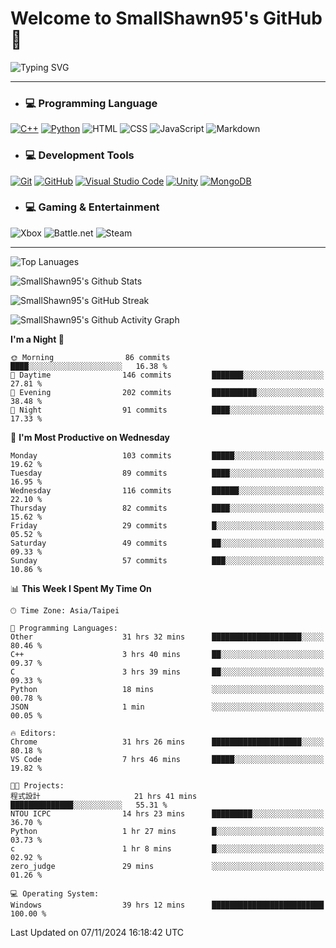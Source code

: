 # Welcome to SmallShawn95's GitHub 👋

![Typing SVG](https://readme-typing-svg.demolab.com/?lines=print("Hello,+world");cout+>>+"Hello,+world!";console.log("Hello,+world!")&center=true&vCenter=true&size=22&random=true)

***
<!-- https://shields.io/, https://simpleicons.org/ -->
* ### 💻 Programming Language
[![C++](https://img.shields.io/badge/-C++-00599C?style=flat-square&logo=cplusplus)](https://cplusplus.com/)
[![Python](https://img.shields.io/badge/-Python-3776AB?style=flat-square&logo=python&logoColor=white)](https://www.python.org/)
![HTML](https://img.shields.io/badge/-HTML-E34F26?style=flat-square&logo=html5&logoColor=white)
![CSS](https://img.shields.io/badge/-CSS-1572B6?style=flat-square&logo=css3)
![JavaScript](https://img.shields.io/badge/-JavaScript-F7DF1E?style=flat-square&logo=javascript&logoColor=white)
![Markdown](https://img.shields.io/badge/-Markdown-000000?style=flat-square&logo=markdown)
* ### 💻 Development Tools
[![Git](https://img.shields.io/badge/-Git-f05032?style=flat-square&logo=git&logoColor=white)](https://git-scm.com/)
[![GitHub](https://img.shields.io/badge/-GitHub-181717?style=flat-square&logo=github)](https://github.com/)
[![Visual Studio Code](https://img.shields.io/badge/-Visual%20Studio%20Code-007ACC?style=flat-square&logo=visualstudiocode)](https://code.visualstudio.com/)
[![Unity](https://img.shields.io/badge/-Unity-000000?style=flat-square&logo=unity)](https://unity.com/)
[![MongoDB](https://img.shields.io/badge/-MongoDB-47A248?style=flat-square&logo=mongodb&logoColor=white)](https://www.mongodb.com/)
* ### 💻 Gaming & Entertainment
![Xbox](https://img.shields.io/badge/-Xbox-107C10?style=flat-square&logo=xbox)
![Battle.net](https://img.shields.io/badge/-Battle.net-4381C3?style=flat-square&logo=battledotnet&logoColor=white)
![Steam](https://img.shields.io/badge/-Steam-000000?style=flat-square&logo=steam)
***

<!-- ![GitHub User's Stars](https://img.shields.io/github/stars/smallshawn95?color=orange&label=Stars&labelColor=yellow) -->
<!-- ![GitHub Followers](https://img.shields.io/github/followers/smallshawn95?color=orange&label=Followers&labelColor=FFDBAC) -->

![Top Lanuages](https://github-readme-stats.vercel.app/api/top-langs/?username=smallshawn95&theme=holi&layout=donut&size_weight=0.5&count_weight=0.5&exclude_repo=smallshawn95.github.io)

![SmallShawn95's Github Stats](https://github-readme-stats.vercel.app/api?username=smallshawn95&theme=holi&show_icons=true&rank_icon=github)

![SmallShawn95's GitHub Streak](https://streak-stats.demolab.com/?user=smallshawn95&theme=holi-theme&date_format=M%20j%5B%2C%20Y%5D)

![SmallShawn95's Github Activity Graph](https://github-readme-activity-graph.vercel.app/graph?username=smallshawn95&theme=tokyo-night)

<!-- ![SmallShawn95's WakaTime Stats](https://github-readme-stats.vercel.app/api/wakatime?username=smallshawn95) -->
<!-- ![Repositorie Card](https://github-readme-stats.vercel.app/api/pin/?username=smallshawn95&repo=Python-Discord-Bot-Course&theme=holi) -->
<!-- ![Repositorie Card](https://github-readme-stats.vercel.app/api/pin/?username=smallshawn95&repo=ZeroJudge-Code&theme=holi) -->

<!--START_SECTION:waka-->
**I'm a Night 🦉** 

```text
🌞 Morning                86 commits          ████░░░░░░░░░░░░░░░░░░░░░   16.38 % 
🌆 Daytime                146 commits         ███████░░░░░░░░░░░░░░░░░░   27.81 % 
🌃 Evening                202 commits         ██████████░░░░░░░░░░░░░░░   38.48 % 
🌙 Night                  91 commits          ████░░░░░░░░░░░░░░░░░░░░░   17.33 % 
```
📅 **I'm Most Productive on Wednesday** 

```text
Monday                   103 commits         █████░░░░░░░░░░░░░░░░░░░░   19.62 % 
Tuesday                  89 commits          ████░░░░░░░░░░░░░░░░░░░░░   16.95 % 
Wednesday                116 commits         ██████░░░░░░░░░░░░░░░░░░░   22.10 % 
Thursday                 82 commits          ████░░░░░░░░░░░░░░░░░░░░░   15.62 % 
Friday                   29 commits          █░░░░░░░░░░░░░░░░░░░░░░░░   05.52 % 
Saturday                 49 commits          ██░░░░░░░░░░░░░░░░░░░░░░░   09.33 % 
Sunday                   57 commits          ███░░░░░░░░░░░░░░░░░░░░░░   10.86 % 
```


📊 **This Week I Spent My Time On** 

```text
🕑︎ Time Zone: Asia/Taipei

💬 Programming Languages: 
Other                    31 hrs 32 mins      ████████████████████░░░░░   80.46 % 
C++                      3 hrs 40 mins       ██░░░░░░░░░░░░░░░░░░░░░░░   09.37 % 
C                        3 hrs 39 mins       ██░░░░░░░░░░░░░░░░░░░░░░░   09.33 % 
Python                   18 mins             ░░░░░░░░░░░░░░░░░░░░░░░░░   00.78 % 
JSON                     1 min               ░░░░░░░░░░░░░░░░░░░░░░░░░   00.05 % 

🔥 Editors: 
Chrome                   31 hrs 26 mins      ████████████████████░░░░░   80.18 % 
VS Code                  7 hrs 46 mins       █████░░░░░░░░░░░░░░░░░░░░   19.82 % 

🐱‍💻 Projects: 
程式設計                     21 hrs 41 mins      ██████████████░░░░░░░░░░░   55.31 % 
NTOU ICPC                14 hrs 23 mins      █████████░░░░░░░░░░░░░░░░   36.70 % 
Python                   1 hr 27 mins        █░░░░░░░░░░░░░░░░░░░░░░░░   03.73 % 
c                        1 hr 8 mins         █░░░░░░░░░░░░░░░░░░░░░░░░   02.92 % 
zero_judge               29 mins             ░░░░░░░░░░░░░░░░░░░░░░░░░   01.26 % 

💻 Operating System: 
Windows                  39 hrs 12 mins      █████████████████████████   100.00 % 
```


 Last Updated on 07/11/2024 16:18:42 UTC
<!--END_SECTION:waka-->

<!--
**smallshawn95/smallshawn95** is a ✨ _special_ ✨ repository because its `README.md` (this file) appears on your GitHub profile.

- 🔭 I’m currently working on ...
- 🌱 I’m currently learning ...
- 👯 I’m looking to collaborate on ...
- 🤔 I’m looking for help with ...
- 💬 Ask me about ...
- 📫 How to reach me: ...
- 😄 Pronouns: ...
- ⚡ Fun fact: ...
-->
